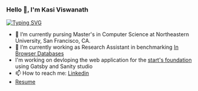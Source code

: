 ### Hello 👋, I'm Kasi Viswanath 

[![Typing SVG](https://readme-typing-svg.demolab.com?font=Fira+Code&pause=1000&width=435&lines=I'm+doing+masters+in+CS+at+NEU;I'm+working+as+Research+Assistant;I'm+looking+for+Full+Time+SDE'23+opportunities)](https://git.io/typing-svg)

- 🌱 I’m currently pursing Master's in Computer Science at Northeastern University, San Francisco, CA.
- 🔭 I’m currently working as Research Assistant in benchmarking [In Browser Databases](https://observablehq.com/d/dc562520a7fa44d0?collection=@kasivisu4/data-processing-benchmark)
-  I'm working on devloping the web application for the [start's foundation](https://github.com/yianan261/StartsFoundation) using Gatsby and Sanity studio
- 📫 How to reach me: [Linkedin](https://www.linkedin.com/in/kasivisu4/)
- [Resume](https://raw.githubusercontent.com/kasivisu4/kasivisu4/main/Kasi_Resume.pdf)

<!--
**kasivisu4/kasivisu4** is a ✨ _special_ ✨ repository because its `README.md` (this file) appears on your GitHub profile.

Here are some ideas to get you started:

- 🔭 I’m currently working on ...
- 🌱 I’m currently learning ...
- 👯 I’m looking to collaborate on ...
- 🤔 I’m looking for help with ...
- 💬 Ask me about ...
- 📫 How to reach me: ...
- 😄 Pronouns: ...
- ⚡ Fun fact: ...
-->
